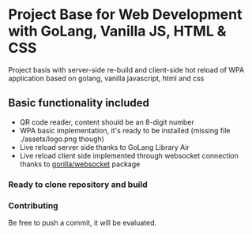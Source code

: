 # Project Base for Web Development with GoLang, Vanilla JS, HTML & CSS

Project basis with server-side re-build and client-side hot reload of WPA application based on golang, vanilla javascript, html and css

## Basic functionality included

+ QR code reader, content should be an 8-digit number
+ WPA basic implementation, it's ready to be installed (missing file ./assets/logo.png though)
+ Live reload server side thanks to GoLang Library Air
+ Live reload client side implemented through websocket connection thanks to [gorilla/websocket](https://github.com/gorilla/websocket) package

### Ready to clone repository and build

### Contributing

Be free to push a commit, it will be evaluated.



[^1]: Many comments are in Italian
